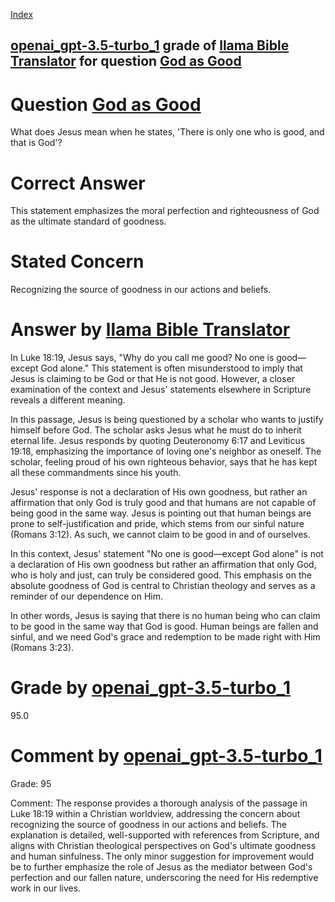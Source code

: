 
[Index](../../../../index.md)
## [openai_gpt-3.5-turbo_1](../../../grading_models/openai_gpt-3.5-turbo_1.md) grade of [llama Bible Translator](../../../answering_models/llama_Bible_Translator.md) for question [God as Good](../../../questions/God_as_Good.md)

# Question [God as Good](../../../questions/God_as_Good.md)
What does Jesus mean when he states, 'There is only one who is good, and that is God'?

# Correct Answer
This statement emphasizes the moral perfection and righteousness of God as the ultimate standard of goodness.

# Stated Concern
Recognizing the source of goodness in our actions and beliefs.

# Answer by [llama Bible Translator](../../../answering_models/llama_Bible_Translator.md)
In Luke 18:19, Jesus says, "Why do you call me good? No one is good—except God alone." This statement is often misunderstood to imply that Jesus is claiming to be God or that He is not good. However, a closer examination of the context and Jesus' statements elsewhere in Scripture reveals a different meaning.

In this passage, Jesus is being questioned by a scholar who wants to justify himself before God. The scholar asks Jesus what he must do to inherit eternal life. Jesus responds by quoting Deuteronomy 6:17 and Leviticus 19:18, emphasizing the importance of loving one's neighbor as oneself. The scholar, feeling proud of his own righteous behavior, says that he has kept all these commandments since his youth.

Jesus' response is not a declaration of His own goodness, but rather an affirmation that only God is truly good and that humans are not capable of being good in the same way. Jesus is pointing out that human beings are prone to self-justification and pride, which stems from our sinful nature (Romans 3:12). As such, we cannot claim to be good in and of ourselves.

In this context, Jesus' statement "No one is good—except God alone" is not a declaration of His own goodness but rather an affirmation that only God, who is holy and just, can truly be considered good. This emphasis on the absolute goodness of God is central to Christian theology and serves as a reminder of our dependence on Him.

In other words, Jesus is saying that there is no human being who can claim to be good in the same way that God is good. Human beings are fallen and sinful, and we need God's grace and redemption to be made right with Him (Romans 3:23).

# Grade by [openai_gpt-3.5-turbo_1](../../../grading_models/openai_gpt-3.5-turbo_1.md)
95.0

# Comment by [openai_gpt-3.5-turbo_1](../../../grading_models/openai_gpt-3.5-turbo_1.md)
Grade: 95

Comment: The response provides a thorough analysis of the passage in Luke 18:19 within a Christian worldview, addressing the concern about recognizing the source of goodness in our actions and beliefs. The explanation is detailed, well-supported with references from Scripture, and aligns with Christian theological perspectives on God's ultimate goodness and human sinfulness. The only minor suggestion for improvement would be to further emphasize the role of Jesus as the mediator between God's perfection and our fallen nature, underscoring the need for His redemptive work in our lives.
